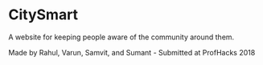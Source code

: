 # CitySmart

A website for keeping people aware of the community around them.

Made by Rahul, Varun, Samvit, and Sumant - Submitted at ProfHacks 2018

